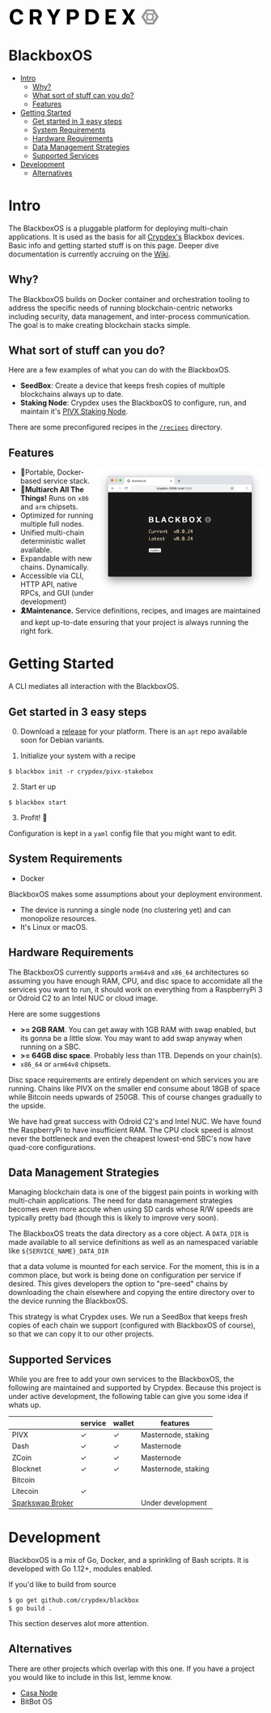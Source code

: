 <img src="https://raw.githubusercontent.com/crypdex/blackbox/master/resources/images/logo2.png" width=300>

# BlackboxOS

<!-- START doctoc generated TOC please keep comment here to allow auto update -->
<!-- DON'T EDIT THIS SECTION, INSTEAD RE-RUN doctoc TO UPDATE -->

- [Intro](#intro)
  - [Why?](#why)
  - [What sort of stuff can you do?](#what-sort-of-stuff-can-you-do)
  - [Features](#features)
- [Getting Started](#getting-started)
  - [Get started in 3 easy steps](#get-started-in-3-easy-steps)
  - [System Requirements](#system-requirements)
  - [Hardware Requirements](#hardware-requirements)
  - [Data Management Strategies](#data-management-strategies)
  - [Supported Services](#supported-services)
- [Development](#development)
  - [Alternatives](#alternatives)

<!-- END doctoc generated TOC please keep comment here to allow auto update -->

# Intro

The BlackboxOS is a pluggable platform for deploying multi-chain applications. It is used as the basis for all [Crypdex's](https://crypdex.io) Blackbox devices. Basic info and getting started stuff is on this page. Deeper dive documentation is currently accruing on the [Wiki](https://github.com/crypdex/blackbox/wiki).

## Why?

The BlackboxOS builds on Docker container and orchestration tooling to address the specific needs of running blockchain-centric networks including security, data management, and inter-process communication. The goal is to make creating blockchain stacks simple.

## What sort of stuff can you do?

Here are a few examples of what you can do with the BlackboxOS.

- **SeedBox**: Create a device that keeps fresh copies of multiple blockchains always up to date.
- **Staking Node**: Crypdex uses the BlackboxOS to configure, run, and maintain it's [PIVX Staking Node](https://crypdex.io/products/pivx-node).

There are some preconfigured recipes in the [`/recipes`](https://github.com/crypdex/blackbox/tree/master/recipes) directory.

## Features

<img src="https://raw.githubusercontent.com/crypdex/blackbox/master/resources/images/screenshot.png" width=330 align="right">

- 🐳Portable, Docker-based service stack.
- 👾**Multiarch All The Things!** Runs on `x86` and `arm` chipsets.
- Optimized for running multiple full nodes.
- Unified multi-chain deterministic wallet available.
- Expandable with new chains. Dynamically.
- Accessible via CLI, HTTP API, native RPCs, and GUI (under development)
- **🎗Maintenance.** Service definitions, recipes, and images are maintained and kept up-to-date ensuring that your project is always running the right fork.

# Getting Started

A CLI mediates all interaction with the BlackboxOS.

## Get started in 3 easy steps

0. Download a [release](https://github.com/crypdex/blackbox/releases) for your platform. There is an `apt` repo available soon for Debian variants.

1) Initialize your system with a recipe

```shell
$ blackbox init -r crypdex/pivx-stakebox
```

2. Start er up

```shell
$ blackbox start
```

3. Profit! 🎉

Configuration is kept in a `yaml` config file that you might want to edit.

## System Requirements

- Docker

BlackboxOS makes some assumptions about your deployment environment.

- The device is running a single node (no clustering yet) and can monopolize resources.
- It's Linux or macOS.

## Hardware Requirements

The BlackboxOS currently supports `arm64v8` and `x86_64` architectures so assuming you have enough RAM, CPU, and disc space to accomidate all the services you want to run, it should work on everything from a RaspberryPi 3 or Odroid C2 to an Intel NUC or cloud image.

Here are some suggestions

- **\>= 2GB RAM**. You can get away with 1GB RAM with swap enabled, but its gonna be a little slow. You may want to add swap anyway when running on a SBC.
- **\>= 64GB disc space**. Probably less than 1TB. Depends on your chain(s).
- `x86_64` or `arm64v8` chipsets.

Disc space requirements are entirely dependent on which services you are running. Chains like PIVX on the smaller end consume about 18GB of space while Bitcoin needs upwards of 250GB. This of course changes gradually to the upside.

We have had great success with Odroid C2's and Intel NUC. We have found the RaspberryPi to have insufficient RAM. The CPU clock speed is almost never the bottleneck and even the cheapest lowest-end SBC's now have quad-core configurations.

## Data Management Strategies

Managing blockchain data is one of the biggest pain points in working with multi-chain applications. The need for data management strategies becomes even more accute when using SD cards whose R/W speeds are typically pretty bad (though this is likely to improve very soon).

The BlackboxOS treats the data directory as a core object. A `DATA_DIR` is made available to all service definitions as well as an namespaced variable like `${SERVICE_NAME}_DATA_DIR`

that a data volume is mounted for each service. For the moment, this is in a common place, but work is being done on configuration per service if desired. This gives developers the option to "pre-seed" chains by downloading the chain elsewhere and copying the entire directory over to the device running the BlackboxOS.

This strategy is what Crypdex uses. We run a SeedBox that keeps fresh copies of each chain we support (configured with BlackboxOS of course), so that we can copy it to our other projects.

## Supported Services

While you are free to add your own services to the BlackboxOS, the following are maintained and supported by Crypdex. Because this project is under active development, the following table can give you some idea if whats up.

|                                            | service | wallet | features            |
| ------------------------------------------ | ------- | ------ | ------------------- |
| PIVX                                       | ✓       | ✓      | Masternode, staking |
| Dash                                       | ✓       | ✓      | Masternode          |
| ZCoin                                      | ✓       | ✓      | Masternode          |
| Blocknet                                   | ✓       | ✓      | Masternode, staking |
| Bitcoin                                    |         |        |                     |
| Litecoin                                   | ✓       |        |                     |
| [Sparkswap Broker](https://sparkswap.com/) |         |        | Under development   |

# Development

BlackboxOS is a mix of Go, Docker, and a sprinkling of Bash scripts. It is developed with Go 1.12+, modules enabled.

If you'd like to build from source

```shell
$ go get github.com/crypdex/blackbox
$ go build .
```

This section deserves alot more attention.

## Alternatives

There are other projects which overlap with this one. If you have a project you would like to include in this list, lemme know.

- [Casa Node](https://keys.casa/)
- BitBot OS
